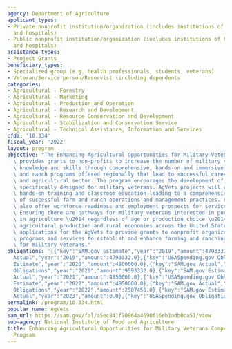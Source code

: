 ```yaml
---
agency: Department of Agriculture
applicant_types:
- Private nonprofit institution/organization (includes institutions of higher education
  and hospitals)
- Public nonprofit institution/organization (includes institutions of higher education
  and hospitals)
assistance_types:
- Project Grants
beneficiary_types:
- Specialized group (e.g. health professionals, students, veterans)
- Veteran/Service person/Reservist (including dependents
categories:
- Agricultural - Forestry
- Agricultural - Marketing
- Agricultural - Production and Operation
- Agricultural - Research and Development
- Agricultural - Resource Conservation and Development
- Agricultural - Stabilization and Conservation Service
- Agricultural - Technical Assistance, Information and Services
cfda: '10.334'
fiscal_year: '2022'
layout: program
objective: "The Enhancing Agricultural Opportunities for Military Veterans Program\
  \ provides grants to non-profits to increase the number of military veterans gaining\
  \ knowledge and skills through comprehensive, hands-on and immersive model farm\
  \ and ranch programs offered regionally that lead to successful careers in the food\
  \ and agricultural sector. The program encourages the development of training opportunities\
  \ specifically designed for military veterans. AgVets projects will offer onsite,\
  \ hands-on training and classroom education leading to a comprehensive understanding\
  \ of successful farm and ranch operations and management practices. Projects may\
  \ also offer workforce readiness and employment prospects for service-disabled veterans.\
  \ Ensuring there are pathways for military veterans interested in pursuing careers\
  \ in agriculture \u2014 regardless of age or production choice \u2014 strengthens\
  \ agricultural production and rural economies across the United States. NIFA requests\
  \ applications for the AgVets to provide grants to nonprofit organizations for training\
  \ programs and services to establish and enhance farming and ranching opportunities\
  \ for military veterans."
obligations: '[{"key":"SAM.gov Estimate","year":"2019","amount":4793332.0},{"key":"SAM.gov
  Actual","year":"2019","amount":4793332.0},{"key":"USASpending.gov Obligations","year":"2019","amount":4776556.0},{"key":"SAM.gov
  Estimate","year":"2020","amount":4800000.0},{"key":"SAM.gov Actual","year":"2020","amount":4800000.0},{"key":"USASpending.gov
  Obligations","year":"2020","amount":9593332.0},{"key":"SAM.gov Estimate","year":"2021","amount":4850000.0},{"key":"SAM.gov
  Actual","year":"2021","amount":4850000.0},{"key":"USASpending.gov Obligations","year":"2021","amount":5200000.0},{"key":"SAM.gov
  Estimate","year":"2022","amount":4850000.0},{"key":"SAM.gov Actual","year":"2022","amount":4850000.0},{"key":"USASpending.gov
  Obligations","year":"2022","amount":2507456.0},{"key":"SAM.gov Estimate","year":"2023","amount":4791170.0},{"key":"SAM.gov
  Actual","year":"2023","amount":0.0},{"key":"USASpending.gov Obligations","year":"2023","amount":-69678.1}]'
permalink: /program/10.334.html
popular_name: AgVets
sam_url: https://sam.gov/fal/a5ec841f70964a4690f16eb1adb0ca51/view
sub-agency: National Institute of Food and Agriculture
title: Enhancing Agricultural Opportunities for Military Veterans Competitive Grants
  Program
---
```

